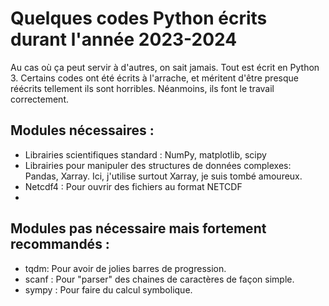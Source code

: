 # Quelques codes Python écrits durant l'année 2023-2024 
Au cas où ça peut servir à d'autres, on sait jamais. Tout est écrit en Python 3.
Certains codes ont été écrits à l'arrache, et méritent d'être presque réécrits tellement ils sont horribles. Néanmoins, ils font le travail correctement.

## Modules nécessaires :
- Librairies scientifiques standard : NumPy, matplotlib, scipy
- Librairies pour manipuler des structures de données complexes: Pandas, Xarray.
  Ici, j'utilise surtout Xarray, je suis tombé amoureux.
- Netcdf4 : Pour ouvrir des fichiers au format NETCDF
- 
## Modules pas nécessaire mais fortement recommandés  :
- tqdm: Pour avoir de jolies barres de progression.
- scanf : Pour "parser" des chaines de caractères de façon simple.
- sympy : Pour faire du calcul symbolique.




